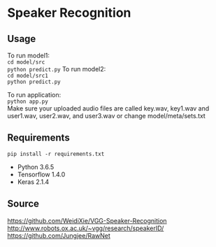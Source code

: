 # Speaker Recognition
## Usage
To run model1:     
`cd model/src`    
`python predict.py` 
To run model2:     
`cd model/src1`    
`python predict.py` 

To run application:     
`python app.py`  
Make sure your uploaded audio files are called key.wav, key1.wav and user1.wav, user2.wav, and user3.wav or change model/meta/sets.txt

## Requirements
`pip install -r requirements.txt`
- Python 3.6.5    
- Tensorflow 1.4.0    
- Keras 2.1.4     

## Source
https://github.com/WeidiXie/VGG-Speaker-Recognition      
http://www.robots.ox.ac.uk/~vgg/research/speakerID/
https://github.com/Jungjee/RawNet

